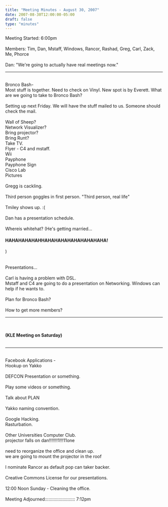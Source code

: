 ```yaml
---
title: "Meeting Minutes - August 30, 2007"
date: 2007-08-30T12:00:00-05:00
draft: false
type: "minutes"
---
```


Meeting Started: 6:00pm<br />
<br />
Members: Tim, Dan, Mstaff, Windows, Rancor, Rashad, Greg, Carl, Zack, Me, Phorce<br />
<br />
Dan: "We're going to actually have real meetings now."<br />
<hr /><br />
Bronco Bash-<br />
Most stuff is together.  Need to check on Vinyl.  New spot is by Everett.  What are we going to take to Bronco Bash?<br />
<br />
Setting up next Friday.  We will have the stuff mailed to us.  Someone should check the mail.<br />
<br />
Wall of Sheep?<br />
Network Visualizer?<br />
Bring projector?<br />
Bring Runt?<br />
Take TV.<br />
Flyer - C4 and mstaff.<br />
Wii<br />
Payphone<br />
Payphone Sign<br />
Cisco Lab<br />
Pictures<br />
<br />
Gregg is cackling.<br />
<br />
Third person goggles in first person.  "Third person, real life"<br />
<br />
Tmiley shows up.  :(<br />
<br />
Dan has a presentation schedule.<br />
<br />
Whereis whitehat? (He's getting married... <h4>HAHAHAHAHAHHAHAHAHAHAHAHAHAHAHA!</h4>)<br />
<br />
<br />
Presentations...<br />
<br />
Carl is having a problem with DSL.<br />
Mstaff and C4 are going to do a presentation on Networking.  Windows can help if he wants to.<br />
<br />
Plan for Bronco Bash?<br />
<br />
How to get more members?<br />
<hr /><br />
<strong><br />
(KLE Meeting on Saturday)<br />
</strong><br />
<hr /><br />
Facebook Applications -<br />
Hookup on Yakko<br />
<br />
DEFCON Presentation or something.<br />
<br />
Play some videos or something.<br />
<br />
Talk about PLAN<br />
<br />
Yakko naming convention.<br />
<br />
Google Hacking.<br />
Rasturbation.<br />
<br />
Other Universities Computer Club.<br />
projector falls on dan!!!!!!!1!!!11one<br />
<br />
need to reorganize the office and clean up.<br />
we are going to mount the projector in the roof<br />
<br />
I nominate Rancor as default pop can taker backer.<br />
<br />
Creative Commons License for our presentations.<br />
<br />
12:00 Noon Sunday - Cleaning the office.<br />
<br />
Meeting Adjourned:::::::::::::::::::::::: 7:12pm<br />
<br />
<br />
                                                   

